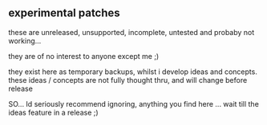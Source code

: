 ## experimental patches

these are unreleased, unsupported, incomplete, untested and probaby not working... 

they are of no interest to anyone except me ;) 

they exist here as temporary backups, whilst i develop ideas and concepts.
these ideas / concepts are not fully thought thru, and will change before release

SO... Id seriously recommend ignoring, anything you find here ... wait till the ideas feature in a release ;) 
